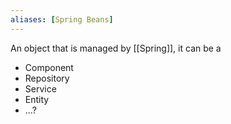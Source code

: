 ```yaml
---
aliases: [Spring Beans]
---
```


An object that is managed by [[Spring]], it can be a

- Component
- Repository
- Service
- Entity
- ...?
